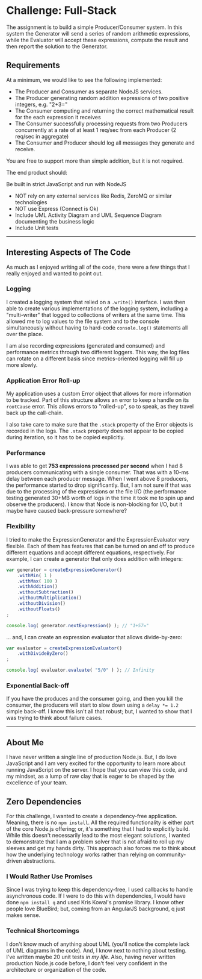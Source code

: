 
# Challenge: Full-Stack

The assignment is to build a simple Producer/Consumer system. In this system 
the Generator will send a series of random arithmetic expressions, while the 
Evaluator will accept these expressions, compute the result and then report 
the solution to the Generator.


## Requirements

At a minimum, we would like to see the following implemented:

* The Producer and Consumer as separate NodeJS services.
* The Producer generating random addition expressions of two positive 
  integers, e.g. "2+3="
* The Consumer computing and returning the correct mathematical result for 
  the each expression it receives
* The Consumer successfully processing requests from two Producers 
  concurrently at a rate of at least 1 req/sec from each Producer 
  (2 req/sec in aggregate)
* The Consumer and Producer should log all messages they generate and receive.

You are free to support more than simple addition, but it is not required.

The end product should:

Be built in strict JavaScript and run with NodeJS

* NOT rely on any external services like Redis, ZeroMQ or similar technologies
* NOT use Express (Connect is Ok)
* Include UML Activity Diagram and UML Sequence Diagram documenting the business logic
* Include Unit tests


----


## Interesting Aspects of The Code

As much as I enjoyed writing all of the code, there were a few things that I really 
enjoyed and wanted to point out.

### Logging

I created a logging system that relied on a `.write()` interface. I was then able to 
create various implementations of the logging system, including a "multi-writer" that
logged to collections of writers at the same time. This allowed me to log values to the
file system and to the console simultaneously without having to hard-code `console.log()`
statements all over the place.

I am also recording expressions (generated and consumed) and performance metrics through
two different loggers. This way, the log files can rotate on a different basis since 
metrics-oriented logging will fill up more slowly.

### Application Error Roll-up

My application uses a custom Error object that allows for more information to be tracked.
Part of this structure allows an error to keep a handle on its `rootCause` error. This 
allows errors to "rolled-up", so to speak, as they travel back up the call-chain.

I also take care to make sure that the `.stack` property of the Error objects is recorded
in the logs. The `.stack` property does not appear to be copied during iteration, so it 
has to be copied explicitly.

### Performance

I was able to get **753 expressions processed per second** when I had 8 producers 
communicating with a single consumer. That was with a 10-ms delay between each producer
message. When I went above 8 producers, the performance started to drop significantly.
But, I am not sure if that was due to the processing of the expressions or the file I/O 
(the performance testing generated 30+MB worth of logs in the time it took me to spin 
up and observe the producers). I know that Node is non-blocking for I/O, but it maybe
have caused back-pressure somewhere?

### Flexibility

I tried to make the ExpressionGenerator and the ExpressionEvaluator very flexible. Each 
of them has features that can be turned on and off to produce different equations and 
accept different equations, respectively. For example, I can create a generator that only
does addition with integers:

```js
var generator = createExpressionGenerator()
	.withMin( 1 )
	.withMax( 100 )
	.withAddition()
	.withoutSubtraction()
	.withoutMultiplication()
	.withoutDivision()
	.withoutFloats()
;

console.log( generator.nextExpression() ); // "1+57="
```

... and, I can create an expression evaluator that allows divide-by-zero:

```js
var evaluator = createExpressionEvaluator()
	.withDivideByZero()
;

console.log( evaluator.evaluate( "5/0" ) ); // Infinity
```

### Exponential Back-off

If you have the produces and the consumer going, and then you kill the consumer, the 
producers will start to slow down using a `delay *= 1.2` simple back-off. I know this 
isn't all that robust; but, I wanted to show that I was trying to think about failure
cases.


----


## About Me

I have never written a single line of production Node.js. But, I do love JavaScript and
I am very excited for the opportunity to learn more about running JavaScript on the 
server. I hope that you can view this code, and my mindset, as a lump of raw clay that is
eager to be shaped by the excellence of your team.

## Zero Dependencies

For this challenge, I wanted to create a dependency-free application. Meaning, there is
no `npm install`. All the required functionality is either part of the core Node.js 
offering; or, it's something that I had to explicitly build. While this doesn't 
necessarily lead to the most elegant solutions, I wanted to demonstrate that I am a 
problem solver that is not afraid to roll up my sleeves and get my hands dirty. This 
approach also forces me to think about how the underlying technology works rather than 
relying on community-driven abstractions.

### I Would Rather Use Promises

Since I was trying to keep this dependency-free, I used callbacks to handle asynchronous 
code. If I were to do this with dependencies, I would have done `npm install q` and used
Kris Kowal's promise library. I know other people love BlueBird; but, coming from an 
AngularJS background, q just makes sense.

### Technical Shortcomings

I don't know much of anything about UML (you'll notice the complete lack of UML diagrams
in the code). And, I know next to nothing about testing. I've written maybe 20 unit tests
_in my life_. Also, having never written production Node.js code before, I don't feel 
very confident in the architecture or organization of the code.


